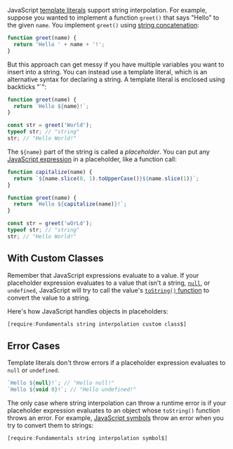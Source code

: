 JavaScript [template literals](https://developer.mozilla.org/en-US/docs/Web/JavaScript/Reference/Template_literals) support string interpolation. For example, suppose you wanted to implement a function `greet()` that says "Hello" to the given `name`. You implement `greet()` using [string concatenation](/tutorials/fundamentals/string-concat):

```javascript
function greet(name) {
  return 'Hello ' + name + '!';
}
```

But this approach can get messy if you have multiple variables you want to insert into a string. You can instead use a template literal, which is an alternative syntax for declaring a string. A template literal is enclosed using backticks "\`":

```javascript
function greet(name) {
  return `Hello ${name}!`;
}

const str = greet('World');
typeof str; // "string"
str; // "Hello World!"
```

The `${name}` part of the string is called a _placeholder_. You can put any [JavaScript expression](/tutorials/fundamentals/expressions) in a placeholder, like a function call:

```javascript
function capitalize(name) {
  return `${name.slice(0, 1).toUpperCase()}${name.slice(1)}`;
}

function greet(name) {
  return `Hello ${capitalize(name)}!`;
}

const str = greet('wOrLd');
typeof str; // "string"
str; // "Hello World!"
```

With Custom Classes
-------------------

Remember that JavaScript expressions evaluate to a value. If your placeholder expression evaluates to a value that isn't a string, [`null`](/tutorials/fundamentals/null), or `undefined`, JavaScript will try to call the value's [`toString()` function](/tutorials/fundamentals/tostring) to convert the value to a string.

Here's how JavaScript handles objects in placeholders:

```javascript
[require:Fundamentals string interpolation custom class$]
```

Error Cases
-----------

Template literals don't throw errors if a placeholder expression evaluates to `null` or `undefined`.

```javascript
`Hello ${null}!`; // "Hello null!"
`Hello ${void 0}!`; // "Hello undefined!"
```

The only case where string interpolation can throw a runtime error is if your placeholder expression evaluates to an object whose `toString()` function throws an error. For example, [JavaScript symbols](https://thecodebarbarian.com/a-practical-guide-to-symbols-in-javascript.html) throw an error when you try to convert them to strings:

```javascript
[require:Fundamentals string interpolation symbol$]
```